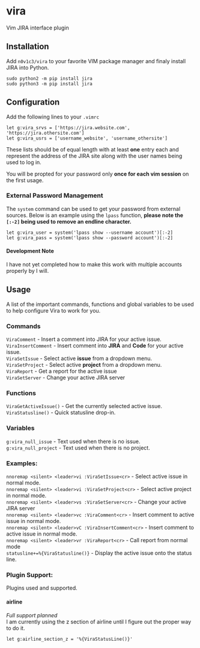 # vira
Vim JIRA interface plugin

## Installation
Add `n0v1c3/vira` to your favorite VIM package manager and finaly
install JIRA into Python.  
```
sudo python2 -m pip install jira
sudo python3 -m pip install jira
```  

## Configuration
Add the following lines to your `.vimrc`  
```
let g:vira_srvs = ['https://jira.website.com', 'https://jira.othersite.com']
let g:vira_usrs = ['username_website', 'username_othersite']
```  
These lists should be of equal length with at least **one** entry each
and represent the address of the JIRA site along with the user
names being used to log in.  

You will be propted for your password only **once for each vim session**
on the first usage.  

### External Password Management
The `system` command can be used to get your password from external
sources. Below is an example using the `lpass` function, **please
note the `[:-2]` being used to remove an endline character.**  
```
let g:vira_user = system('lpass show --username account')[:-2]
let g:vira_pass = system('lpass show --password account')[:-2]
```  
#### Development Note
I have not yet completed how to make this work with multiple accounts
properly by I will.  

## Usage
A list of the important commands, functions and global variables
to be used to help configure Vira to work for you.

### Commands
`ViraComment` - Insert a comment into JIRA for your active issue.  
`ViraInsertComment` - Insert comment into **JIRA** and **Code** for your active issue.  
`ViraSetIssue` - Select active **issue** from a dropdown menu.  
`ViraSetProject` - Select active **project** from a dropdown menu.  
`ViraReport` - Get a report for the active issue  
`ViraSetServer` - Change your active JIRA server  

### Functions
`ViraGetActiveIssue()` - Get the currently selected active issue.  
`ViraStatusline()` - Quick statusline drop-in.  

### Variables
`g:vira_null_issue` - Text used when there is no issue.  
`g:vira_null_project` - Text used when there is no project.  

### Examples:
`nnoremap <silent> <leader>vi :ViraSetIssue<cr>` -
Select active issue in normal mode.  
`nnoremap <silent> <leader>vi :ViraSetProject<cr>` -
Select active project in normal mode.  
`nnoremap <silent> <leader>vs :ViraSetServer<cr>` -
Change your active JIRA server  
`nnoremap <silent> <leader>vc :ViraComment<cr>` -
Insert comment to active issue in normal mode.  
`nnoremap <silent> <leader>vC :ViraInsertComment<cr>` -
Insert comment to active issue in normal mode.  
`nnoremap <silent> <leader>vr :ViraReport<cr>` -
Call report from normal mode  
`statusline+=%{ViraStatusline()}` - Display the active issue
onto the status line.  

### Plugin Support:
Plugins used and supported.  

#### airline
*Full support planned*  
I am currently using the z section of airline until I figure
out the proper way to do it.  
```
let g:airline_section_z = '%{ViraStatusLine()}'
```
